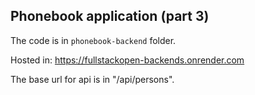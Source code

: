 
## Phonebook application (part 3)

The code is in `phonebook-backend` folder.

Hosted in: https://fullstackopen-backends.onrender.com

The base url for api is in "/api/persons".
